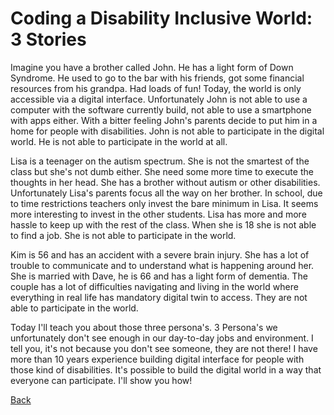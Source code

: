# Coding a Disability Inclusive World: 3 Stories

Imagine you have a brother called John. He has a light form of Down Syndrome. He used to go to the bar with his friends, got some financial resources from his grandpa. Had loads of fun! Today, the world is only accessible via a digital interface. Unfortunately John is not able to use a computer with the software currently build, not able to use a smartphone with apps either. With a bitter feeling John's parents decide to put him in a home for people with disabilities. John is not able to participate in the digital world. He is not able to participate in the world at all.

Lisa is a teenager on the autism spectrum. She is not the smartest of the class but she's not dumb either. She need some more time to execute the thoughts in her head. She has a brother without autism or other disabilities. Unfortunately Lisa's parents focus all the way on her brother. In school, due to time restrictions teachers only invest the bare minimum in Lisa. It seems more interesting to invest in the other students. Lisa has more and more hassle to keep up with the rest of the class. When she is 18 she is not able to find a job. She is not able to participate in the world.

Kim is 56 and has an accident with a severe brain injury. She has a lot of trouble to communicate and to understand what is happening around her. She is married with Dave, he is 66 and has a light form of dementia. The couple has a lot of difficulties navigating and living in the world where everything in real life has mandatory digital twin to access. They are not able to participate in the world.

Today I'll teach you about those three persona's. 3 Persona's we unfortunately don't see enough in our day-to-day jobs and environment. I tell you, it's not because you don't see someone, they are not there! I have more than 10 years experience building digital interface for people with those kind of disabilities. It's possible to build the digital world in a way that everyone can participate. I'll show you how!

[Back](Accessibility.md)

